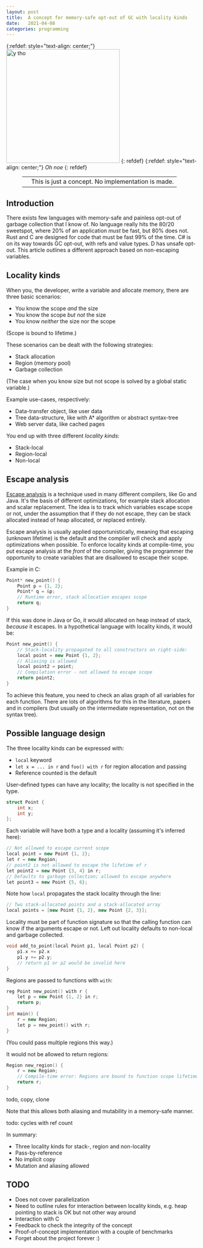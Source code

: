 ```yaml
---
layout: post
title:  A concept for memory-safe opt-out of GC with locality kinds
date:   2021-04-08
categories: programming
---
```


{:refdef: style="text-align: center;"}
<img src="{{ site.url }}/assets/img/noescape.jpg" alt="y tho" height="300px"/>
{: refdef}
{:refdef: style="text-align: center;"}
*Oh noe*
{: refdef}

<div style='margin: 1em 3em;'>
<table>
<tr>
<td><span class='fa fa-icon fa-info-circle fa-2x'></span></td>
<td>This is just a concept. No implementation is made.</td>
</tr>
</table>
</div>

## Introduction

There exists few languages with memory-safe and painless opt-out of garbage collection that I know of. No language really hits the 80/20 sweetspot, where 20% of an application _must_ be fast, but 80% does not. Rust and C are designed for code that must be fast 99% of the time. C# is on its way towards GC opt-out, with refs and value types. D has unsafe opt-out. This article outlines a different approach based on non-escaping variables.

## Locality kinds

When you, the developer, write a variable and allocate memory, there are three basic scenarios:

* You know the scope _and_ the size
* You know the scope _but not_ the size
* You know _neither_ the size nor the scope

(Scope is bound to lifetime.)

These scenarios can be dealt with the following strategies:

* Stack allocation
* Region (memory pool)
* Garbage collection

(The case when you know size but not scope is solved by a global static variable.)

Example use-cases, respectively:

* Data-transfer object, like user data
* Tree data-structure, like with A\* algorithm or abstract syntax-tree
* Web server data, like cached pages

You end up with three different _locality kinds_:

* Stack-local
* Region-local
* Non-local

## Escape analysis

[Escape analysis](https://en.wikipedia.org/wiki/Escape_analysis) is a technique used in many different compilers, like Go and Java. It's the basis of different optimizations, for example stack allocation and scalar replacement. The idea is to track which variables escape scope or not, under the assumption that if they do not escape, they can be stack allocated instead of heap allocated, or replaced entirely.

Escape analysis is usually applied opportunistically, meaning that escaping (unknown lifetime) is the default and the compiler will check and apply optimizations when possible. To enforce locality kinds at compile-time, you put escape analysis at the _front_ of the compiler, giving the programmer the opportunity to create variables that are disallowed to escape their scope.

Example in C:

```c
Point* new_point() {
    Point p = {1, 2};
    Point* q = &p;
    // Runtime error, stack allocation escapes scope
    return q;
}
```

If this was done in Java or Go, it would allocated on heap instead of stack, _because_ it escapes. In a hypothetical language with locality kinds, it would be:

```c++
Point new_point() {
    // Stack-locality propagated to all constructors on right-side:
    local point = new Point {1, 2};
    // Aliasing is allowed
    local point2 = point;
    // Compilation error - not allowed to escape scope
    return point2;
}
```

To achieve this feature, you need to check an alias graph of all variables for each function. There are lots of algorithms for this in the literature, papers and in compilers (but usually on the intermediate representation, not on the syntax tree).

## Possible language design

The three locality kinds can be expressed with:

* `local` keyword
* `let x = ... in r` and `foo() with r` for region allocation and passing
* Reference counted is the default

User-defined types can have any locality; the locality is not specified in the type.

```c++
struct Point {
    int x;
    int y;
};
```

Each variable will have both a type and a locality (assuming it's inferred here):

```c++
// Not allowed to escape current scope
local point = new Point {1, 2};
let r = new Region;
// point2 is not allowed to escape the lifetime of r
let point2 = new Point {3, 4} in r;
// Defaults to garbage collection; allowed to escape anywhere
let point3 = new Point {5, 6};
```

Note how `local` propagates the stack locality through the line:

```c++
// Two stack-allocated points and a stack-allocated array
local points = [new Point {1, 2}, new Point {2, 3}];
```

Locality must be part of function signature so that the calling function can know if the arguments escape or not. Left out locality defaults to non-local and garbage collected.

```c++
void add_to_point(local Point p1, local Point p2) {
    p1.x += p2.x
    p1.y += p2.y;
    // return p1 or p2 would be invalid here
}
```

Regions are passed to functions with `with`:

```c++
reg Point new_point() with r {
    let p = new Point {1, 2} in r;
    return p;
}
int main() {
    r = new Region;
    let p = new_point() with r;
}
```

(You could pass multiple regions this way.)

It would not be allowed to return regions:

```c++
Region new_region() {
    r = new Region;
    // Compile-time error: Regions are bound to function scope lifetime
    return r;
}
```

todo, copy, clone

Note that this allows both aliasing and mutability in a memory-safe manner.

todo: cycles with ref count

In summary:

* Three locality kinds for stack-, region and non-locality
* Pass-by-reference
* No implicit copy
* Mutation and aliasing allowed

## TODO

* Does not cover parallelization
* Need to outline rules for interaction between locality kinds, e.g. heap pointing to stack is OK but not other way around
* Interaction with C
* Feedback to check the integrity of the concept
* Proof-of-concept implementation with a couple of benchmarks
* Forget about the project forever :)
